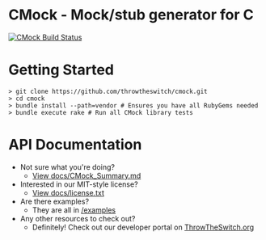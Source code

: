CMock - Mock/stub generator for C
=================================

[![CMock Build Status](https://api.travis-ci.org/ThrowTheSwitch/CMock.png?branch=master)](https://travis-ci.org/ThrowTheSwitch/CMock)

Getting Started
================

    > git clone https://github.com/throwtheswitch/cmock.git
    > cd cmock
    > bundle install --path=vendor # Ensures you have all RubyGems needed
    > bundle execute rake # Run all CMock library tests

API Documentation
=================

* Not sure what you're doing?
	* [View docs/CMock_Summary.md](docs/CMock_Summary.md)
* Interested in our MIT-style license?
	* [View docs/license.txt](docs/license.txt)
* Are there examples?
	* They are all in [/examples](examples/)
* Any other resources to check out?
	* Definitely! Check out our developer portal on [ThrowTheSwitch.org](http://throwtheswitch.org)
